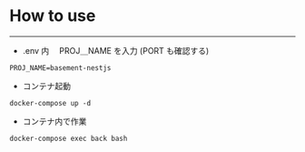 # How to use

---

- .env 内　 PROJ＿NAME を入力 (PORT も確認する)

```
PROJ_NAME=basement-nestjs
```

- コンテナ起動

```
docker-compose up -d
```

- コンテナ内で作業

```
docker-compose exec back bash
```
